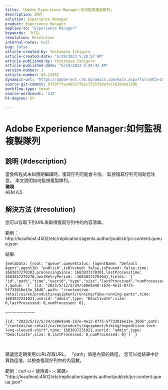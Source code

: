 ```yaml
---
title: 「Adobe Experience Manager:如何監視複製隊列」
description: 說明
solution: Experience Manager
product: Experience Manager
applies-to: "Experience Manager"
keywords: 「KCS」
resolution: Resolution
internal-notes: null
bug: false
article-created-by: Yoshimasa Ishiguro
article-created-date: "5/19/2023 5:28:57 AM"
article-published-by: Yoshimasa Ishiguro
article-published-date: "5/19/2023 5:44:42 AM"
version-number: 1
article-number: KA-22082
dynamics-url: "https://adobe-ent.crm.dynamics.com/main.aspx?forceUCI=1&pagetype=entityrecord&etn=knowledgearticle&id=29749607-06f6-ed11-8848-6045bd006b25"
source-git-commit: 9f29f7faa40527f82c33b5f9dafa7c620de9199b
workflow-type: tm+mt
source-wordcount: '132'
ht-degree: 5%

---
```


# Adobe Experience Manager:如何監視複製隊列

## 說明 {#description}

當發佈程式未如預期繼續時，復寫佇列可能會卡住。 監控復寫佇列可協助您注意。 本文說明如何監視複製隊列。
 <br><b>環境</b><br>
AEM 6.5

## 解決方法 {#resolution}


您可以存取下列URL來取得復寫佇列中的內容清單。

範例：http://localhost:4502/etc/replication/agents.author/publish/jcr:content.queue.json

結果:


```
{metaData: {root: "queue",queueStatus: {agentName: "Default Agent",agentId: "publish",isBlocked: false,isPaused: false,time: 1683837270303,processingSince: 1683837270301,lastProcessTime: 1683837270270,nextRetryPeriod: -1683837270304},fields: `[` "id","path","time","userid","type","size","lastProcessed","numProcessed"`]` },queue: `[` {id: "2023/5/12/5/34/c80e9a48-1b7e-4e12-8775-5f733016e13e_3646",path: "/content/we-retail/us/en/products/equipment/running/faba-running-pants",time: 1683837231021,userid: "admin",type: "Deactivate",size: 0,lastProcessed: 0,numProcessed: 0},
```


`〜〜〜〜〜〜〜〜`






```
{id: "2023/5/12/5/34/c80e9a48-1b7e-4e12-8775-5f733016e13e_3695",path: "/content/we-retail/ca/en/products/equipment/hiking/expedition-tech-long-sleeved-shirt",time: 1683837231021,userid: "admin",type: "Deactivate",size: 0,lastProcessed: 0,numProcessed: 0}`]` }
```


 


建議您定期使用cURL存取URL。 「path」值是內容的路徑。 您可以從結果中計算路徑值，以檢查復寫佇列中的內容數。

範例：curl-u `<` 使用者`>` :`<` 密碼`>`  &quot;http://localhost:4502/etc/replication/agents.author/publish/jcr:content.queue.json&quot;
